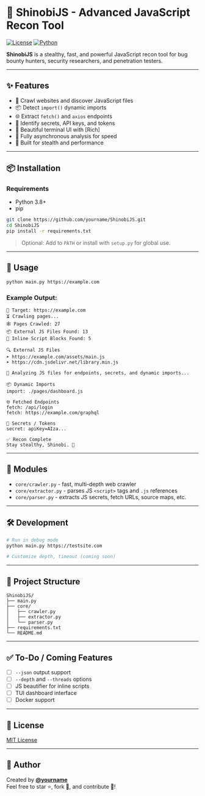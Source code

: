 # 🥷 ShinobiJS - Advanced JavaScript Recon Tool

[![License](https://img.shields.io/badge/license-MIT-blue.svg)](LICENSE)
[![Python](https://img.shields.io/badge/python-3.8%2B-blue.svg)](https://www.python.org/downloads/)

**ShinobiJS** is a stealthy, fast, and powerful JavaScript recon tool for bug bounty hunters, security researchers, and penetration testers.

---

## ✨ Features

- 🔎 Crawl websites and discover JavaScript files
- 📦 Detect `import()` dynamic imports
- 🌐 Extract `fetch()` and `axios` endpoints
- 🔑 Identify secrets, API keys, and tokens
- 🧠 Beautiful terminal UI with [Rich]
- 🚀 Fully asynchronous analysis for speed
- 🥷 Built for stealth and performance

---

## 📦 Installation

### Requirements

- Python 3.8+
- pip

```bash
git clone https://github.com/yourname/ShinobiJS.git
cd ShinobiJS
pip install -r requirements.txt
```

> Optional: Add to `PATH` or install with `setup.py` for global use.

---

## 🚀 Usage

```bash
python main.py https://example.com
```

### Example Output:

```
🔗 Target: https://example.com
⏳ Crawling pages...
🕸️ Pages Crawled: 27
📦 External JS Files Found: 13
🧠 Inline Script Blocks Found: 5

🔍 External JS Files
➤ https://example.com/assets/main.js
➤ https://cdn.jsdelivr.net/library.min.js

🔬 Analyzing JS files for endpoints, secrets, and dynamic imports...

📦 Dynamic Imports
import: ./pages/dashboard.js

🌐 Fetched Endpoints
fetch: /api/login
fetch: https://example.com/graphql

🔑 Secrets / Tokens
secret: apiKey=AIza...

✅ Recon Complete
Stay stealthy, Shinobi. 🥷
```

---

## 🧠 Modules

- `core/crawler.py` - fast, multi-depth web crawler
- `core/extractor.py` - parses JS `<script>` tags and `.js` references
- `core/parser.py` - extracts JS secrets, fetch URLs, source maps, etc.

---

## 🛠 Development

```bash
# Run in debug mode
python main.py https://testsite.com

# Customize depth, timeout (coming soon)
```

---

## 📁 Project Structure

```
ShinobiJS/
├── main.py
├── core/
│   ├── crawler.py
│   ├── extractor.py
│   └── parser.py
├── requirements.txt
└── README.md
```

---

## ✅ To-Do / Coming Features

- [ ] `--json` output support
- [ ] `--depth` and `--threads` options
- [ ] JS beautifier for inline scripts
- [ ] TUI dashboard interface
- [ ] Docker support

---

## 📜 License

[MIT License](LICENSE)

---

## 💬 Author

Created by **[@yourname](https://github.com/yourname)**  
Feel free to star ⭐, fork 🍴, and contribute 🔧!
